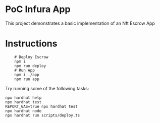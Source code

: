# PoC Infura App
This project demonstrates a basic implementation of an Nft Escrow App

# Instructions
```shell
    # Deploy Escrow
    npm i
    npm run deploy
    # Run App
    npm i ./app
    npm run app
```
Try running some of the following tasks:

```shell
npx hardhat help
npx hardhat test
REPORT_GAS=true npx hardhat test
npx hardhat node
npx hardhat run scripts/deploy.ts
```

